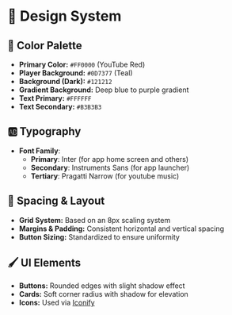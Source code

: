 # 🎨 Design System  

## 🌈 Color Palette  
- **Primary Color:** `#FF0000` (YouTube Red)  
- **Player Background:** `#0D7377` (Teal)  
- **Background (Dark):** `#121212`  
- **Gradient Background:** Deep blue to purple gradient  
- **Text Primary:** `#FFFFFF`  
- **Text Secondary:** `#B3B3B3`  

## 🆎 Typography 
- **Font Family**:
  - **Primary**: Inter (for app home screen and others) 
  - **Secondary**: Instruments Sans (for app launcher)
  - **Tertiary**: Pragatti Narrow (for youtube music)

## 📐 Spacing & Layout  
- **Grid System:** Based on an 8px scaling system  
- **Margins & Padding:** Consistent horizontal and vertical spacing  
- **Button Sizing:** Standardized to ensure uniformity  

## 🖌 UI Elements  
- **Buttons:** Rounded edges with slight shadow effect  
- **Cards:** Soft corner radius with shadow for elevation  
- **Icons:** Used via [Iconify](https://iconify.design/)  
